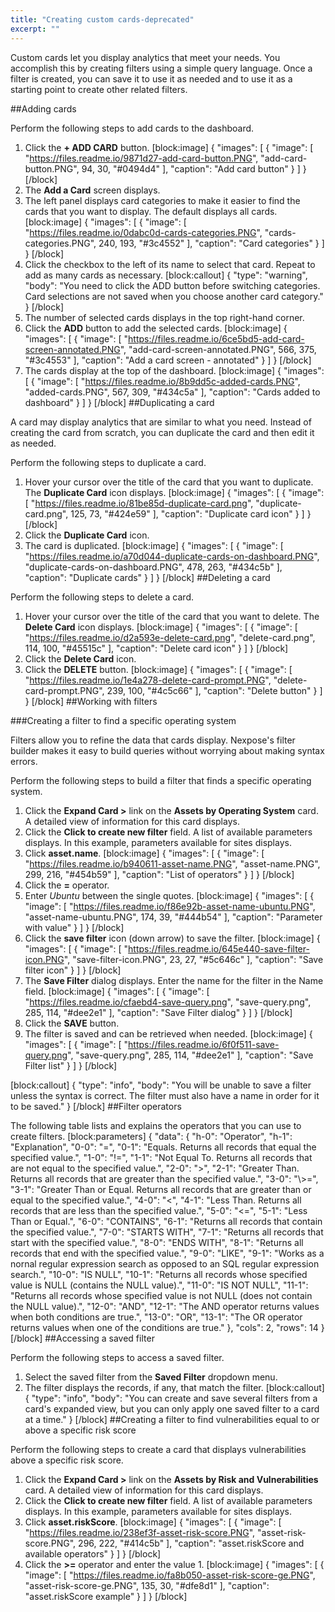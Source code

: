 ```yaml
---
title: "Creating custom cards-deprecated"
excerpt: ""
---
```

Custom cards let you display analytics that meet your needs. You accomplish this by creating filters using a simple query language. Once a filter is created, you can save it to use it as needed and to use it as a starting point to create other related filters.

##Adding cards

Perform the following steps to add cards to the dashboard.

1. Click the **+ ADD CARD** button.
[block:image]
{
  "images": [
    {
      "image": [
        "https://files.readme.io/9871d27-add-card-button.PNG",
        "add-card-button.PNG",
        94,
        30,
        "#0494d4"
      ],
      "caption": "Add card button"
    }
  ]
}
[/block]
2. The **Add a Card** screen displays.
3. The left panel displays card categories to make it easier to find the cards that you want to display. The default displays all cards.
[block:image]
{
  "images": [
    {
      "image": [
        "https://files.readme.io/0dabc0d-cards-categories.PNG",
        "cards-categories.PNG",
        240,
        193,
        "#3c4552"
      ],
      "caption": "Card categories"
    }
  ]
}
[/block]
4. Click the checkbox to the left of its name to select that card. Repeat to add as many cards as necessary. 
[block:callout]
{
  "type": "warning",
  "body": "You need to click the ADD button before switching categories. Card selections are not saved when you choose another card category."
}
[/block]
5. The number of selected cards displays in the top right-hand corner.
6. Click the **ADD** button to add the selected cards.
[block:image]
{
  "images": [
    {
      "image": [
        "https://files.readme.io/6ce5bd5-add-card-screen-annotated.PNG",
        "add-card-screen-annotated.PNG",
        566,
        375,
        "#3c4553"
      ],
      "caption": "Add a card screen - annotated"
    }
  ]
}
[/block]
7. The cards display at the top of the dashboard.
[block:image]
{
  "images": [
    {
      "image": [
        "https://files.readme.io/8b9dd5c-added-cards.PNG",
        "added-cards.PNG",
        567,
        309,
        "#434c5a"
      ],
      "caption": "Cards added to dashboard"
    }
  ]
}
[/block]
##Duplicating a card

A card may display analytics that are similar to what you need. Instead of creating the card from scratch, you can duplicate the card and then edit it as needed.

Perform the following steps to duplicate a card.
1. Hover your cursor over the title of the card that you want to duplicate. The **Duplicate Card** icon displays.
[block:image]
{
  "images": [
    {
      "image": [
        "https://files.readme.io/81be85d-duplicate-card.png",
        "duplicate-card.png",
        125,
        73,
        "#424e59"
      ],
      "caption": "Duplicate card icon"
    }
  ]
}
[/block]
2. Click the **Duplicate Card** icon.
3. The card is duplicated.
[block:image]
{
  "images": [
    {
      "image": [
        "https://files.readme.io/a70d044-duplicate-cards-on-dashboard.PNG",
        "duplicate-cards-on-dashboard.PNG",
        478,
        263,
        "#434c5b"
      ],
      "caption": "Duplicate cards"
    }
  ]
}
[/block]
##Deleting a card

Perform the following steps to delete a card.

1. Hover your cursor over the title of the card that you want to delete. The **Delete Card** icon displays.
[block:image]
{
  "images": [
    {
      "image": [
        "https://files.readme.io/d2a593e-delete-card.png",
        "delete-card.png",
        114,
        100,
        "#45515c"
      ],
      "caption": "Delete card icon"
    }
  ]
}
[/block]
2. Click the **Delete Card** icon.
3. Click the **DELETE** button.
[block:image]
{
  "images": [
    {
      "image": [
        "https://files.readme.io/1e4a278-delete-card-prompt.PNG",
        "delete-card-prompt.PNG",
        239,
        100,
        "#4c5c66"
      ],
      "caption": "Delete button"
    }
  ]
}
[/block]
##Working with filters

###Creating a filter to find a specific operating system

Filters allow you to refine the data that cards display. Nexpose's filter builder makes it easy to build queries without worrying about making syntax errors.

Perform the following steps to build a filter that finds a specific operating system.

1. Click the **Expand Card >** link on the **Assets by Operating System** card. A detailed view of information for this card displays.
2. Click the **Click to create new filter** field. A list of available parameters displays. In this example, parameters available for sites displays.
3. Click **asset.name**.
[block:image]
{
  "images": [
    {
      "image": [
        "https://files.readme.io/b940611-asset-name.PNG",
        "asset-name.PNG",
        299,
        216,
        "#454b59"
      ],
      "caption": "List of operators"
    }
  ]
}
[/block]
4. Click the **=** operator.
5. Enter _Ubuntu_ between the single quotes.
[block:image]
{
  "images": [
    {
      "image": [
        "https://files.readme.io/f86e92b-asset-name-ubuntu.PNG",
        "asset-name-ubuntu.PNG",
        174,
        39,
        "#444b54"
      ],
      "caption": "Parameter with value"
    }
  ]
}
[/block]
6. Click the **save filter** icon (down arrow) to save the filter.
[block:image]
{
  "images": [
    {
      "image": [
        "https://files.readme.io/645e440-save-filter-icon.PNG",
        "save-filter-icon.PNG",
        23,
        27,
        "#5c646c"
      ],
      "caption": "Save filter icon"
    }
  ]
}
[/block]
7. The **Save Filter** dialog displays. Enter the name for the filter in the Name field.
[block:image]
{
  "images": [
    {
      "image": [
        "https://files.readme.io/cfaebd4-save-query.png",
        "save-query.png",
        285,
        114,
        "#dee2e1"
      ],
      "caption": "Save Filter dialog"
    }
  ]
}
[/block]
8. Click the **SAVE** button.
9. The filter is saved and can be retrieved when needed.
[block:image]
{
  "images": [
    {
      "image": [
        "https://files.readme.io/6f0f511-save-query.png",
        "save-query.png",
        285,
        114,
        "#dee2e1"
      ],
      "caption": "Save Filter list"
    }
  ]
}
[/block]

[block:callout]
{
  "type": "info",
  "body": "You will be unable to save a filter unless the syntax is correct. The filter must also have a name in order for it to be saved."
}
[/block]
##Filter operators

The following table lists and explains the operators that you can use to create filters.
[block:parameters]
{
  "data": {
    "h-0": "Operator",
    "h-1": "Explanation",
    "0-0": "=",
    "0-1": "Equals. Returns all records that equal the specified value.",
    "1-0": "!=",
    "1-1": "Not Equal To. Returns all records that are not equal to the specified value.",
    "2-0": ">",
    "2-1": "Greater Than. Returns all records that are greater than the specified value.",
    "3-0": "\\>=",
    "3-1": "Greater Than or Equal. Returns all records that are greater than or equal to the specified value.",
    "4-0": "<",
    "4-1": "Less Than. Returns all records that are less than the specified value.",
    "5-0": "<=",
    "5-1": "Less Than or Equal.",
    "6-0": "CONTAINS",
    "6-1": "Returns all records that contain the specified value.",
    "7-0": "STARTS WITH",
    "7-1": "Returns all records that start with the specified value.",
    "8-0": "ENDS WITH",
    "8-1": "Returns all records that end with the specified value.",
    "9-0": "LIKE",
    "9-1": "Works as a nornal regular expression search as opposed to an SQL regular expression search.",
    "10-0": "IS NULL",
    "10-1": "Returns all records whose specified value is NULL (contains the NULL value).",
    "11-0": "IS NOT NULL",
    "11-1": "Returns all records whose specified value is not NULL (does not contain the NULL value).",
    "12-0": "AND",
    "12-1": "The AND operator returns values when both conditions are true.",
    "13-0": "OR",
    "13-1": "The OR operator returns values when one of the conditions are true."
  },
  "cols": 2,
  "rows": 14
}
[/block]
##Accessing a saved filter

Perform the following steps to access a saved filter.
1. Select the saved filter from the **Saved Filter** dropdown menu.
2. The filter displays the records, if any, that match the filter.
[block:callout]
{
  "type": "info",
  "body": "You can create and save several filters from a card's expanded view, but you can only apply one saved filter to a card at a time."
}
[/block]
##Creating a filter to find vulnerabilities equal to or above a specific risk score

Perform the following steps to create a card that displays vulnerabilities above a specific risk score.

1. Click the **Expand Card >** link on the **Assets by Risk and Vulnerabilities** card. A detailed view of information for this card displays.
2. Click the **Click to create new filter** field. A list of available parameters displays. In this example, parameters available for sites displays.
3. Click **asset.riskScore**.
[block:image]
{
  "images": [
    {
      "image": [
        "https://files.readme.io/238ef3f-asset-risk-score.PNG",
        "asset-risk-score.PNG",
        296,
        222,
        "#414c5b"
      ],
      "caption": "asset.riskScore and available operators"
    }
  ]
}
[/block]
4. Click the **>=** operator and enter the value 1.
[block:image]
{
  "images": [
    {
      "image": [
        "https://files.readme.io/fa8b050-asset-risk-score-ge.PNG",
        "asset-risk-score-ge.PNG",
        135,
        30,
        "#dfe8d1"
      ],
      "caption": "asset.riskScore example"
    }
  ]
}
[/block]